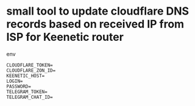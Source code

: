 # small tool to update cloudflare DNS records based on received IP from ISP for Keenetic router

env
```.env
CLOUDFLARE_TOKEN=
CLOUDFLARE_ZON_ID=
KEENETIC_HOST=
LOGIN=
PASSWORD=
TELEGRAM_TOKEN=
TELEGRAM_CHAT_ID=
```